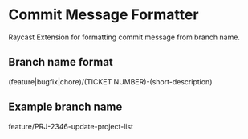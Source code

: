 # Commit Message Formatter

Raycast Extension for formatting commit message from branch name.

## Branch name format

(feature|bugfix|chore)/(TICKET NUMBER)-(short-description)

## Example branch name

feature/PRJ-2346-update-project-list